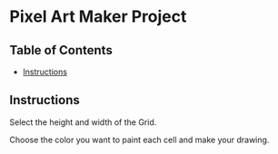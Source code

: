 # Pixel Art Maker Project

## Table of Contents

* [Instructions](#instructions)

## Instructions

Select the height and width of the Grid.

Choose the color you want to paint each cell and make your drawing.
